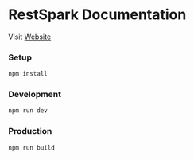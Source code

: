 # RestSpark Documentation

Visit [Website](https://docs.restfox.dev)

### Setup
```bash
npm install
```

### Development
```bash
npm run dev
```

### Production
```bash
npm run build
```
